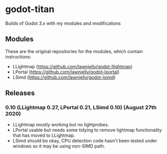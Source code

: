 # godot-titan
Builds of Godot 3.x with my modules and modifications

## Modules
These are the original repositories for the modules, which contain instructions:

* LLightmap (https://github.com/lawnjelly/godot-llightmap)
* LPortal (https://github.com/lawnjelly/godot-lportal)
* LSimd (https://github.com/lawnjelly/godot-lsimd)

## Releases

### 0.10 (LLightmap 0.27, LPortal 0.21, LSimd 0.10) (August 27th 2020)
* LLightmap mostly working but no lightprobes.
* LPortal usable but needs some tidying to remove lightmap functionality that has moved to LLightmap.
* LSimd should be okay, CPU detection code hasn't been tested under windows so it may be using non-SIMD path.
